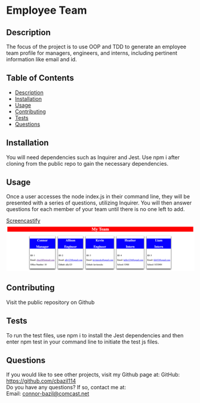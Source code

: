 # Employee Team

## Description
  The focus of the project is to use OOP and TDD to generate an employee team profile for managers, engineers, and interns, including pertinent information like email and id. 

## Table of Contents
  * [Description](#description)
  * [Installation](#installation)
  * [Usage](#usage)
  * [Contributing](#contributing)
  * [Tests](#tests)
  * [Questions](#questions)


## Installation
You will need dependencies such as Inquirer and Jest. Use npm i after cloning from the public repo to gain the necessary dependencies. 

## Usage
Once a user accesses the node index.js in their command line, they will be presented with a series of questions, utilizing Inquirer. You will then answer questions for each member of your team until there is no one left to add. 

[Screencastify](https://drive.google.com/file/d/1VdKuErwTwm7ECS9U2kCEvWOEFNdsg7kZ/view)
![Screenshot](./src/_Users_connorbazil_Desktop_Code%2520Repos_employees-team_dist_index.html.png)

## Contributing

  Visit the public repository on Github

## Tests

 To run the test files, use npm i to install the Jest dependencies and then enter npm test in your command line to initiate the test js files. 

## Questions
  If you would like to see other projects, visit my Github page at: GitHub: https://github.com/cbazil114 
  <br>
  Do you have any questions? If so, contact me at: 
  <br>
  Email: connor-bazil@comcast.net
